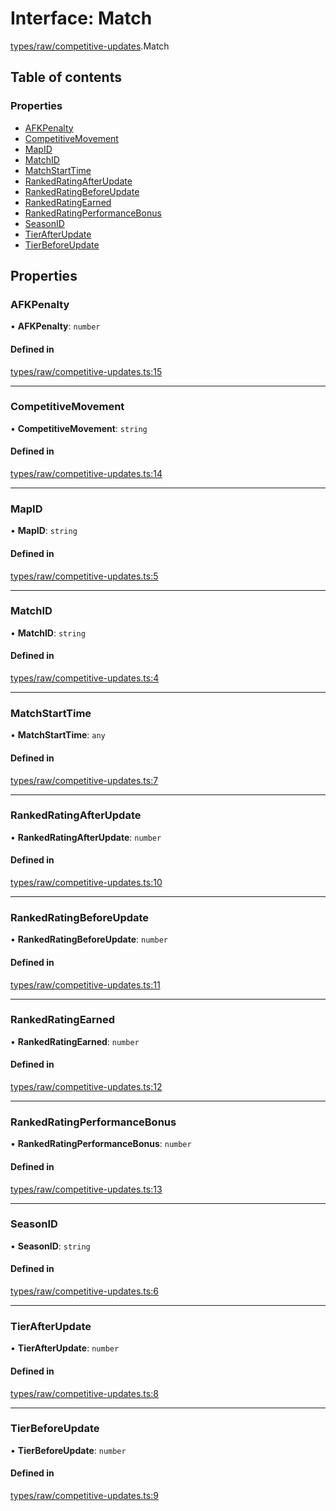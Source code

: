 # Interface: Match

[types/raw/competitive-updates](../modules/types_raw_competitive_updates.md).Match

## Table of contents

### Properties

- [AFKPenalty](types_raw_competitive_updates.Match.md#afkpenalty)
- [CompetitiveMovement](types_raw_competitive_updates.Match.md#competitivemovement)
- [MapID](types_raw_competitive_updates.Match.md#mapid)
- [MatchID](types_raw_competitive_updates.Match.md#matchid)
- [MatchStartTime](types_raw_competitive_updates.Match.md#matchstarttime)
- [RankedRatingAfterUpdate](types_raw_competitive_updates.Match.md#rankedratingafterupdate)
- [RankedRatingBeforeUpdate](types_raw_competitive_updates.Match.md#rankedratingbeforeupdate)
- [RankedRatingEarned](types_raw_competitive_updates.Match.md#rankedratingearned)
- [RankedRatingPerformanceBonus](types_raw_competitive_updates.Match.md#rankedratingperformancebonus)
- [SeasonID](types_raw_competitive_updates.Match.md#seasonid)
- [TierAfterUpdate](types_raw_competitive_updates.Match.md#tierafterupdate)
- [TierBeforeUpdate](types_raw_competitive_updates.Match.md#tierbeforeupdate)

## Properties

### AFKPenalty

• **AFKPenalty**: `number`

#### Defined in

[types/raw/competitive-updates.ts:15](https://github.com/jameslinimk/unofficial-valorant-api/blob/3123117/package/src/types/raw/competitive-updates.ts#L15)

___

### CompetitiveMovement

• **CompetitiveMovement**: `string`

#### Defined in

[types/raw/competitive-updates.ts:14](https://github.com/jameslinimk/unofficial-valorant-api/blob/3123117/package/src/types/raw/competitive-updates.ts#L14)

___

### MapID

• **MapID**: `string`

#### Defined in

[types/raw/competitive-updates.ts:5](https://github.com/jameslinimk/unofficial-valorant-api/blob/3123117/package/src/types/raw/competitive-updates.ts#L5)

___

### MatchID

• **MatchID**: `string`

#### Defined in

[types/raw/competitive-updates.ts:4](https://github.com/jameslinimk/unofficial-valorant-api/blob/3123117/package/src/types/raw/competitive-updates.ts#L4)

___

### MatchStartTime

• **MatchStartTime**: `any`

#### Defined in

[types/raw/competitive-updates.ts:7](https://github.com/jameslinimk/unofficial-valorant-api/blob/3123117/package/src/types/raw/competitive-updates.ts#L7)

___

### RankedRatingAfterUpdate

• **RankedRatingAfterUpdate**: `number`

#### Defined in

[types/raw/competitive-updates.ts:10](https://github.com/jameslinimk/unofficial-valorant-api/blob/3123117/package/src/types/raw/competitive-updates.ts#L10)

___

### RankedRatingBeforeUpdate

• **RankedRatingBeforeUpdate**: `number`

#### Defined in

[types/raw/competitive-updates.ts:11](https://github.com/jameslinimk/unofficial-valorant-api/blob/3123117/package/src/types/raw/competitive-updates.ts#L11)

___

### RankedRatingEarned

• **RankedRatingEarned**: `number`

#### Defined in

[types/raw/competitive-updates.ts:12](https://github.com/jameslinimk/unofficial-valorant-api/blob/3123117/package/src/types/raw/competitive-updates.ts#L12)

___

### RankedRatingPerformanceBonus

• **RankedRatingPerformanceBonus**: `number`

#### Defined in

[types/raw/competitive-updates.ts:13](https://github.com/jameslinimk/unofficial-valorant-api/blob/3123117/package/src/types/raw/competitive-updates.ts#L13)

___

### SeasonID

• **SeasonID**: `string`

#### Defined in

[types/raw/competitive-updates.ts:6](https://github.com/jameslinimk/unofficial-valorant-api/blob/3123117/package/src/types/raw/competitive-updates.ts#L6)

___

### TierAfterUpdate

• **TierAfterUpdate**: `number`

#### Defined in

[types/raw/competitive-updates.ts:8](https://github.com/jameslinimk/unofficial-valorant-api/blob/3123117/package/src/types/raw/competitive-updates.ts#L8)

___

### TierBeforeUpdate

• **TierBeforeUpdate**: `number`

#### Defined in

[types/raw/competitive-updates.ts:9](https://github.com/jameslinimk/unofficial-valorant-api/blob/3123117/package/src/types/raw/competitive-updates.ts#L9)
